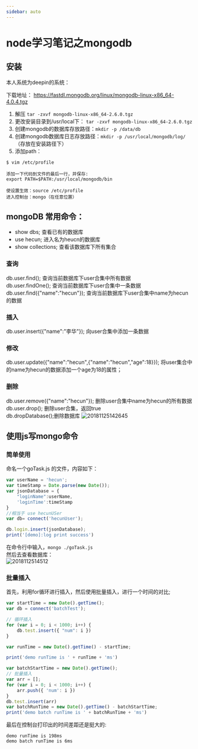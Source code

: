 ```yaml
---
sidebar: auto
---
```

# node学习笔记之mongodb

## 安装
本人系统为deepin的系统： 

下载地址： https://fastdl.mongodb.org/linux/mongodb-linux-x86_64-4.0.4.tgz

1. 解压 ```tar -zxvf mongodb-linux-x86_64-2.6.0.tgz```
2. 更改安装目录到/usr/local下：  ```tar -zxvf mongodb-linux-x86_64-2.6.0.tgz```
3. 创建mongodb的数据库存放路径：``` mkdir -p /data/db ```
4. 创建mongodb数据库日志存放路径：```mkdir -p /usr/local/mongodb/log/```（存放在安装路径下）
5. 添加path：
```
$ vim /etc/profile

添加一下代码到文件的最后一行，并保存:
export PATH=$PATH:/usr/local/mongodb/bin

使设置生效：source /etc/profile
进入控制台：mongo（在任意位置）
```

## mongoDB 常用命令： 

- show dbs; 查看已有的数据库 
- use hecun; 进入名为heucn的数据库
- show collections; 查看该数据库下所有集合

### 查询
db.user.find(); 查询当前数据库下user合集中所有数据   
db.user.findOne(); 查询当前数据库下user合集中一条数据   
db.user.find({"name":"hecun"}); 查询当前数据库下user合集中name为hecun的数据  


### 插入
db.user.insert({"name":"李华"}); 向user合集中添加一条数据 

### 修改
db.user.update({"name":"hecun",{"name":"hecun","age":18}}); 将user集合中的name为hecun的数据添加一个age为18的属性； 


### 删除   
db.user.remove({"name":"hecun"}); 删除user合集中name为hecun的所有数据   
db.user.drop(); 删除user合集，返回true    
db.dropDatabase();删除数据库
![20181125142645](http://static.hecun.site/20181125142645.png)

## 使用js写mongo命令

### 简单使用
命名一个goTask.js 的文件，内容如下：

```js
var userName = 'hecun';
var timeStamp = Date.parse(new Date());
var jsonDatabase = {
    "loginName":userName,
    'loginTime':timeStamp
}
//相当于 use hecunUSer
var db= connect('hecunUser');

db.login.insert(jsonDatabase);
print('[demo]:log print success')
```
在命令行中输入，```mongo ./goTask.js```   
然后去查看数据库：  
![2018112514512](http://static.hecun.site/2018112514512.png)

### 批量插入

首先，利用for循环进行插入，然后使用批量插入，进行一个时间的对比;

```js
var startTime = new Date().getTime();
var db = connect('batchTest');

// 循环插入
for (var i = 0; i < 1000; i++) {
    db.test.insert({ "num": i })
}

var runTime = new Date().getTime() - startTime;

print('demo runTime is ' + runTime + 'ms')

var batchStartTime = new Date().getTime();
// 批量插入
var arr = [];
for (var i = 0; i < 1000; i++) {
    arr.push({ 'num': i })
}
db.test.insert(arr)
var batchRunTime = new Date().getTime() - batchStartTime;
print('demo batch runTime is ' + batchRunTime + 'ms')
```
最后在控制台打印出的时间差距还是挺大的:   

```
demo runTime is 198ms
demo batch runTime is 6ms
```
